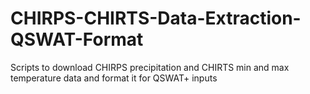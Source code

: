 # CHIRPS-CHIRTS-Data-Extraction-QSWAT-Format
Scripts to download CHIRPS precipitation and CHIRTS min and max temperature data and format it for QSWAT+ inputs

